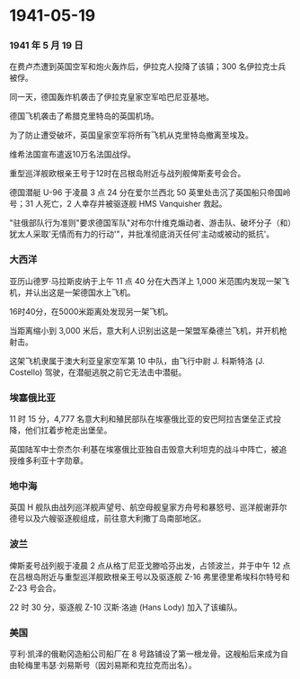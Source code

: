 # 1941-05-19

### 1941 年 5 月 19 日

在费卢杰遭到英国空军和炮火轰炸后，伊拉克人投降了该镇；300
名伊拉克士兵被俘。

同一天，德国轰炸机袭击了伊拉克皇家空军哈巴尼亚基地。

德国飞机袭击了希腊克里特岛的英国机场。

为了防止遭受破坏，英国皇家空军将所有飞机从克里特岛撤离至埃及。

维希法国宣布遣返10万名法国战俘。

重型巡洋舰欧根亲王号于12时在吕根岛附近与战列舰俾斯麦号会合。

德国潜艇 U-96 于凌晨 3 点 24 分在爱尔兰西北 50
英里处击沉了英国船只帝国岭号；31 人死亡，2 人幸存并被驱逐舰 HMS
Vanquisher 救起。

"驻俄部队行为准则"要求德国军队"对布尔什维克煽动者、游击队、破坏分子（和）犹太人采取'无情而有力的行动'"，并批准彻底消灭任何'主动或被动的抵抗'。

### 大西洋

亚历山德罗·马拉斯皮纳于上午 11 点 40 分在大西洋上 1,000
米范围内发现一架飞机，并认出这是一架德国水上飞机。

16时40分，在5000米距离处发现另一架飞机。

当距离缩小到 3,000
米后，意大利人识别出这是一架盟军桑德兰飞机，并开机枪射击。

这架飞机隶属于澳大利亚皇家空军第 10 中队，由飞行中尉 J. 科斯特洛 (J.
Costello) 驾驶，在潜艇逃脱之前它无法击中潜艇。

### 埃塞俄比亚

11 时 15 分，4,777
名意大利和殖民部队在埃塞俄比亚的安巴阿拉吉堡垒正式投降，他们扛着步枪走出堡垒。

英国陆军中士奈杰尔·利基在埃塞俄比亚独自击毁意大利坦克的战斗中阵亡，被追授维多利亚十字勋章。

### 地中海

英国 H
舰队由战列巡洋舰声望号、航空母舰皇家方舟号和暴怒号、巡洋舰谢菲尔德号以及六艘驱逐舰组成，前往意大利撒丁岛南部地区。

### 波兰

俾斯麦号战列舰于凌晨 2 点从格丁尼亚戈滕哈芬出发，占领波兰，并于中午 12
点在吕根岛附近与重型巡洋舰欧根亲王号以及驱逐舰 Z-16
弗里德里希埃科尔特号和 Z-23 号会合。

22 时 30 分，驱逐舰 Z-10 汉斯·洛迪 (Hans Lody) 加入了该编队。

### 美国

亨利·凯泽的俄勒冈造船公司船厂在 8
号路铺设了第一根龙骨。这艘船后来成为自由轮梅里韦瑟·刘易斯号（因刘易斯和克拉克而出名）。